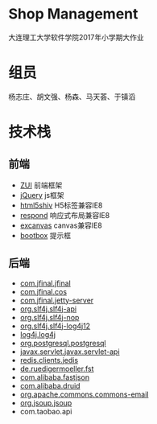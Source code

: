 # Shop Management

大连理工大学软件学院2017年小学期大作业

# 组员

 杨志庄、胡文强、杨森、马天荟、于镇滔

# 技术栈

## 前端
* [ZUI](http://zui.sexy/) 前端框架
* [jQuery](http://jquery.com/) js框架
* [html5shiv](https://github.com/aFarkas/html5shiv/) H5标签兼容IE8
* [respond](https://github.com/scottjehl/respond) 响应式布局兼容IE8
* [excanvas](https://code.google.com/p/explorercanvas/) canvas兼容IE8
* [bootbox](http://bootboxjs.com/#) 提示框

## 后端
* [com.jfinal.jfinal](https://mvnrepository.com/artifact/com.jfinal/jfinal)
* [com.jfinal.cos](https://mvnrepository.com/artifact/com.jfinal/cos)
* [com.jfinal.jetty-server](https://mvnrepository.com/artifact/com.jfinal/jetty-server)
* [org.slf4j.slf4j-api](https://mvnrepository.com/artifact/org.slf4j/slf4j-api)
* [org.slf4j.slf4j-nop](https://mvnrepository.com/artifact/org.slf4j/slf4j-nop)
* [org.slf4j.slf4j-log4j12](https://mvnrepository.com/artifact/org.slf4j/slf4j-log4j12)
* [log4j.log4j](https://mvnrepository.com/artifact/log4j/log4j)
* [org.postgresql.postgresql](https://mvnrepository.com/artifact/org.postgresql/postgresql)
* [javax.servlet.javax.servlet-api](https://mvnrepository.com/artifact/javax.servlet/javax.servlet-api)
* [redis.clients.jedis](https://mvnrepository.com/artifact/redis.clients/jedis)
* [de.ruedigermoeller.fst](https://mvnrepository.com/artifact/de.ruedigermoeller/fst)
* [com.alibaba.fastjson](https://mvnrepository.com/artifact/com.alibaba/fastjson)
* [com.alibaba.druid](https://mvnrepository.com/artifact/com.alibaba/druid)
* [org.apache.commons.commons-email](https://mvnrepository.com/artifact/org.apache.commons/commons-email)
* [org.jsoup.jsoup](https://mvnrepository.com/artifact/org.jsoup/jsoup)
* com.taobao.api
